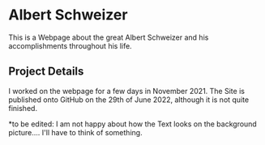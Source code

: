 # **Albert Schweizer**

 This is a Webpage about the great Albert Schweizer and his accomplishments throughout his life.

 ## Project Details
 I worked on the webpage for a few days in November 2021. 
 The Site is published onto GitHub on the 29th of June 2022, although it is not quite finished. 

 *to be edited: I am not happy about how the Text looks on the background picture.... I'll have to think of something.
